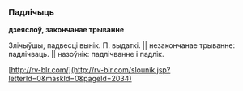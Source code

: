 ### Падлічыць
**дзеяслоў, закончанае трыванне**

Злічыўшы, падвесці вынік. П. выдаткі. || незакончанае трыванне: падлічваць. || назоўнік: падлічванне і падлік.

<a rel="author">[http://rv-blr.com/](http://rv-blr.com/slounik.jsp?letterId=0&maskId=0&pageId=2034)</a>
